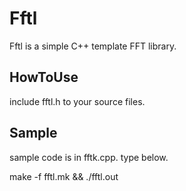Fftl
=====
Fftl is a simple C++ template FFT library.

HowToUse
---------
include fftl.h to your source files.


Sample
---------
sample code is in fftk.cpp.
type below.

make -f fftl.mk && ./fftl.out


